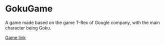 # GokuGame
 A game made based on the game T-Rex of Google company, with the main character being Goku.

[Game link](https://gokugame--vinicius-marcosmartins.repl.co/)
